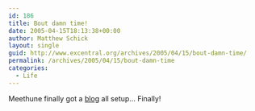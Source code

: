 ```yaml
---
id: 186
title: Bout damn time!
date: 2005-04-15T18:13:38+00:00
author: Matthew Schick
layout: single
guid: http://www.excentral.org/archives/2005/04/15/bout-damn-time/
permalink: /archives/2005/04/15/bout-damn-time
categories:
  - Life
---
```

Meethune finally got a <a href="http://spg-kush.blogspot.com/2005/04/well-i-finally-did-it.html" title="Meethune's Blog">blog</a> all setup... Finally!
